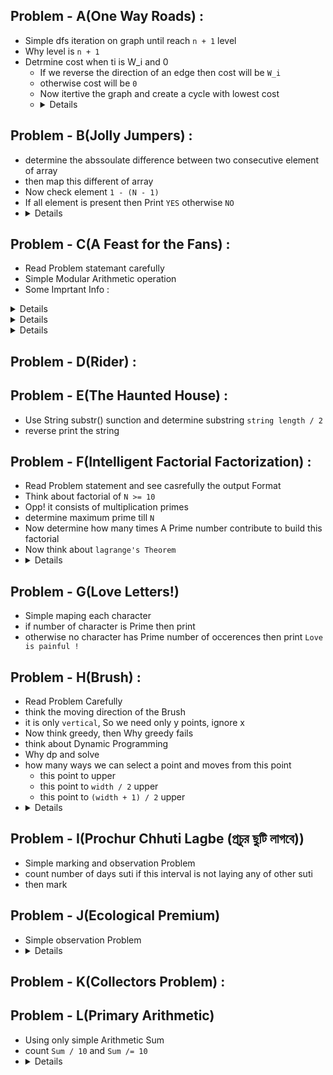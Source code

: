 ## Problem - A(One Way Roads) : 
  - Simple dfs iteration on graph until reach `n + 1` level
  - Why level is `n + 1`
  - Detrmine cost when ti is W_i and 0
      - If we reverse the direction of an edge then cost will be `W_i`
      - otherwise cost will be `0`
      - Now itertive the graph and create a cycle with lowest cost
      - <details> <image src = "https://github.com/user-attachments/assets/09506f0e-2c2e-4367-941f-2fbd5850f3cc"> </image> </details>


## Problem - B(Jolly Jumpers) : 
  - determine the abssoulate difference between two consecutive element of array
  - then map this different of array
  - Now check element `1 - (N - 1)`
  - If all element is present then Print `YES` otherwise `NO`
  - <details> <image src = "https://github.com/user-attachments/assets/2745e81f-bb80-4fe1-bf66-73a4e787fe43"> </image> </details>


## Problem - C(A Feast for the Fans) : 
  - Read Problem statemant carefully
  - Simple Modular Arithmetic operation
  - Some Imprtant Info :
    
<details>
  ```cpp
    Month[] = {0, 31, 28, 31, 30, 31, 30, 31, 31, 30, 31, 30, 31};
  ```
</details>

<details>
  ```cpp
    Month_Name[] = {"", "January", "February", "March", "April", "May", "June", "July", "August", "September", "October", "November", "December"};
  ```
</details>

<details>
      Episod[] = {0, 10, 10, 10, 10, 10, 10, 7};
</details>

## Problem - D(Rider) : 


## Problem - E(The Haunted House) : 
  - Use String substr() sunction and determine substring `string length / 2`
  - reverse print the string

## Problem - F(Intelligent Factorial Factorization) : 
 - Read Problem statement and see casrefully the output Format
 - Think about factorial of `N >= 10`
 - Opp! it consists of multiplication primes
 - determine maximum prime till `N`
 - Now determine how many times A Prime number contribute to build this factorial
 - Now think about `lagrange's Theorem`
 - <details> <image src = "https://github.com/user-attachments/assets/6666ba85-dcbf-4445-8a50-fc9953a2f971"> </image> </details>

## Problem - G(Love Letters!) 
  - Simple maping each character
  - if number of character is Prime then print
  - otherwise no character has Prime number of occerences then print `Love is painful !`

## Problem - H(Brush) : 
  - Read Problem Carefully
  - think the moving direction of the Brush
  - it is only `vertical`, So we need only y points, ignore x
  - Now think greedy, then Why greedy fails
  - think about Dynamic Programming
  - Why dp and solve
  - how many ways we can select a point and moves from this point
      - this point to upper
      - this point to `width / 2` upper
      - this point to `(width + 1) / 2` upper 
  - <details> <image src = "https://github.com/user-attachments/assets/2c53f9c0-97d6-4a37-ba0b-4497feeac488"> </image> </details> 

## Problem - I(Prochur Chhuti Lagbe (প্রচুর ছুটি লাগবে))
  - Simple marking and observation Problem
  - count number of days suti if this interval is not laying any of other suti
  - then mark

## Problem - J(Ecological Premium)
  - Simple observation Problem
  - <details> <image src = "https://github.com/user-attachments/assets/5b71e7b1-cd4c-4c05-8f00-d22e6e590ee3"> </image> </details>

## Problem - K(Collectors Problem) : 
  

## Problem - L(Primary Arithmetic)
  - Using only simple Arithmetic Sum
  - count `Sum / 10` and `Sum /= 10`
  - <details> <image src = "https://github.com/user-attachments/assets/149f8b4a-3b91-4520-b472-a566f256b774"> </image> </details>
